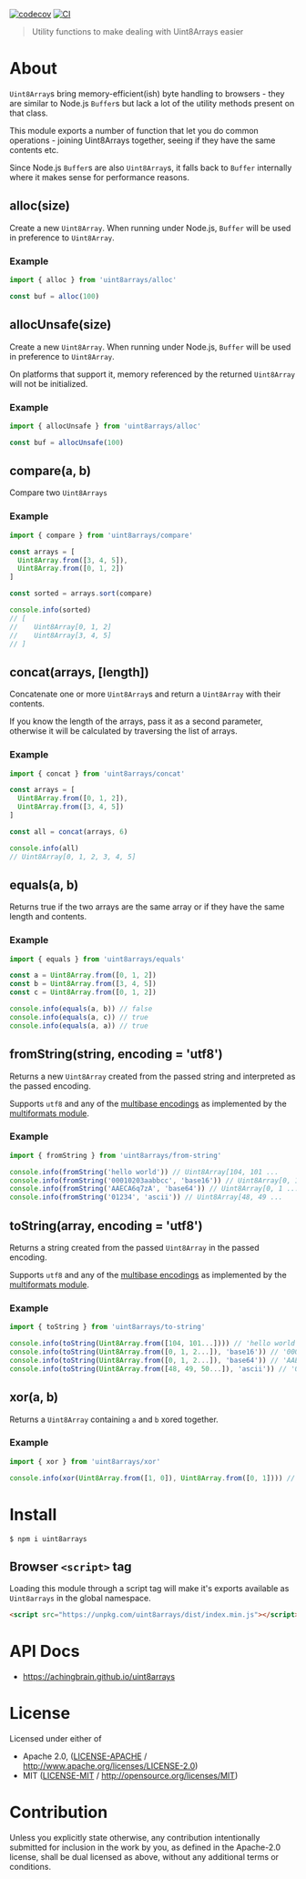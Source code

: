 [![codecov](https://img.shields.io/codecov/c/github/achingbrain/uint8arrays.svg?style=flat-square)](https://codecov.io/gh/achingbrain/uint8arrays)
[![CI](https://img.shields.io/github/actions/workflow/status/achingbrain/uint8arrays/js-test-and-release.yml?branch=main\&style=flat-square)](https://github.com/achingbrain/uint8arrays/actions/workflows/js-test-and-release.yml?query=branch%3Amain)

> Utility functions to make dealing with Uint8Arrays easier

# About

<!--

!IMPORTANT!

Everything in this README between "# About" and "# Install" is automatically
generated and will be overwritten the next time the doc generator is run.

To make changes to this section, please update the @packageDocumentation section
of src/index.js or src/index.ts

To experiment with formatting, please run "npm run docs" from the root of this
repo and examine the changes made.

-->

`Uint8Array`s bring memory-efficient(ish) byte handling to browsers - they are similar to Node.js `Buffer`s but lack a lot of the utility methods present on that class.

This module exports a number of function that let you do common operations - joining Uint8Arrays together, seeing if they have the same contents etc.

Since Node.js `Buffer`s are also `Uint8Array`s, it falls back to `Buffer` internally where it makes sense for performance reasons.

## alloc(size)

Create a new `Uint8Array`. When running under Node.js, `Buffer` will be used in preference to `Uint8Array`.

### Example

```js
import { alloc } from 'uint8arrays/alloc'

const buf = alloc(100)
```

## allocUnsafe(size)

Create a new `Uint8Array`. When running under Node.js, `Buffer` will be used in preference to `Uint8Array`.

On platforms that support it, memory referenced by the returned `Uint8Array` will not be initialized.

### Example

```js
import { allocUnsafe } from 'uint8arrays/alloc'

const buf = allocUnsafe(100)
```

## compare(a, b)

Compare two `Uint8Arrays`

### Example

```js
import { compare } from 'uint8arrays/compare'

const arrays = [
  Uint8Array.from([3, 4, 5]),
  Uint8Array.from([0, 1, 2])
]

const sorted = arrays.sort(compare)

console.info(sorted)
// [
//    Uint8Array[0, 1, 2]
//    Uint8Array[3, 4, 5]
// ]
```

## concat(arrays, \[length])

Concatenate one or more `Uint8Array`s and return a `Uint8Array` with their contents.

If you know the length of the arrays, pass it as a second parameter, otherwise it will be calculated by traversing the list of arrays.

### Example

```js
import { concat } from 'uint8arrays/concat'

const arrays = [
  Uint8Array.from([0, 1, 2]),
  Uint8Array.from([3, 4, 5])
]

const all = concat(arrays, 6)

console.info(all)
// Uint8Array[0, 1, 2, 3, 4, 5]
```

## equals(a, b)

Returns true if the two arrays are the same array or if they have the same length and contents.

### Example

```js
import { equals } from 'uint8arrays/equals'

const a = Uint8Array.from([0, 1, 2])
const b = Uint8Array.from([3, 4, 5])
const c = Uint8Array.from([0, 1, 2])

console.info(equals(a, b)) // false
console.info(equals(a, c)) // true
console.info(equals(a, a)) // true
```

## fromString(string, encoding = 'utf8')

Returns a new `Uint8Array` created from the passed string and interpreted as the passed encoding.

Supports `utf8` and any of the [multibase encodings](https://github.com/multiformats/multibase/blob/master/multibase.csv) as implemented by the [multiformats module](https://www.npmjs.com/package/multiformats).

### Example

```js
import { fromString } from 'uint8arrays/from-string'

console.info(fromString('hello world')) // Uint8Array[104, 101 ...
console.info(fromString('00010203aabbcc', 'base16')) // Uint8Array[0, 1 ...
console.info(fromString('AAECA6q7zA', 'base64')) // Uint8Array[0, 1 ...
console.info(fromString('01234', 'ascii')) // Uint8Array[48, 49 ...
```

## toString(array, encoding = 'utf8')

Returns a string created from the passed `Uint8Array` in the passed encoding.

Supports `utf8` and any of the [multibase encodings](https://github.com/multiformats/multibase/blob/master/multibase.csv) as implemented by the [multiformats module](https://www.npmjs.com/package/multiformats).

### Example

```js
import { toString } from 'uint8arrays/to-string'

console.info(toString(Uint8Array.from([104, 101...]))) // 'hello world'
console.info(toString(Uint8Array.from([0, 1, 2...]), 'base16')) // '00010203aabbcc'
console.info(toString(Uint8Array.from([0, 1, 2...]), 'base64')) // 'AAECA6q7zA'
console.info(toString(Uint8Array.from([48, 49, 50...]), 'ascii')) // '01234'
```

## xor(a, b)

Returns a `Uint8Array` containing `a` and `b` xored together.

### Example

```js
import { xor } from 'uint8arrays/xor'

console.info(xor(Uint8Array.from([1, 0]), Uint8Array.from([0, 1]))) // Uint8Array[1, 1]
```

# Install

```console
$ npm i uint8arrays
```

## Browser `<script>` tag

Loading this module through a script tag will make it's exports available as `Uint8arrays` in the global namespace.

```html
<script src="https://unpkg.com/uint8arrays/dist/index.min.js"></script>
```

# API Docs

- <https://achingbrain.github.io/uint8arrays>

# License

Licensed under either of

- Apache 2.0, ([LICENSE-APACHE](LICENSE-APACHE) / <http://www.apache.org/licenses/LICENSE-2.0>)
- MIT ([LICENSE-MIT](LICENSE-MIT) / <http://opensource.org/licenses/MIT>)

# Contribution

Unless you explicitly state otherwise, any contribution intentionally submitted for inclusion in the work by you, as defined in the Apache-2.0 license, shall be dual licensed as above, without any additional terms or conditions.
